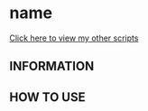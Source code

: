 # name

[Click here to view my other scripts](https://github.com/Lorekeeper49/Loki-s-Ren-Py-scripts)

## INFORMATION



## HOW TO USE


